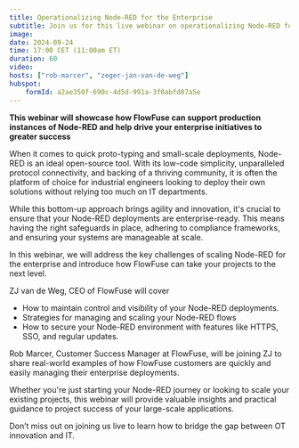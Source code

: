 ```yaml
---
title: Operationalizing Node-RED for the Enterprise
subtitle: Join us for this live webinar on operationalizing Node-RED for Enterprise use.
image: 
date: 2024-09-24
time: 17:00 CET (11:00am ET) 
duration: 60
video: 
hosts: ["rob-marcer", "zeger-jan-van-de-weg"]
hubspot:
    formId: a2ae350f-690c-4d5d-991a-3f0abfd87a5e
---
```


**This webinar will showcase how FlowFuse can support production instances of Node-RED and help drive your enterprise initiatives to greater success**

<!--more-->

When it comes to quick proto-typing and small-scale deployments, Node-RED is an ideal open-source tool. With its low-code simplicity, unparalleled protocol connectivity, and backing of a thriving community, it is often the platform of choice for industrial engineers looking to deploy their own solutions without relying too much on IT departments. 

While this bottom-up approach brings agility and innovation, it's crucial to ensure that your Node-RED deployments are enterprise-ready. This means having the right safeguards in place, adhering to compliance frameworks, and ensuring your systems are manageable at scale. 

In this webinar, we will address the key challenges of scaling Node-RED for the enterprise and introduce how FlowFuse can take your projects to the next level. 

ZJ van de Weg, CEO of FlowFuse will cover
 - How to maintain control and visibility of your Node-RED deployments. 
 - Strategies for managing and scaling your Node-RED flows
 - How to secure your Node-RED environment with features like HTTPS, SSO, and regular updates.

Rob Marcer, Customer Success Manager at FlowFuse, will be joining ZJ to share real-world examples of how FlowFuse customers are quickly and easily managing their enterprise deployments.  

Whether you're just starting your Node-RED journey or looking to scale your existing projects, this webinar will provide valuable insights and practical guidance to project success of your large-scale applications. 

Don’t miss out on joining us live to learn how to bridge the gap between OT innovation and IT. 

